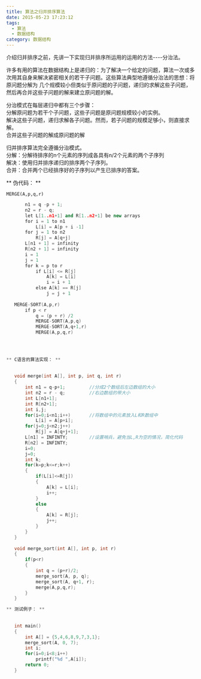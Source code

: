 ```yaml
---
title: 算法之归并排序算法
date: 2015-05-23 17:23:12
tags: 
  - 算法
  - 数据结构
category: 数据结构
---
```


介绍归并排序之前，先讲一下实现归并排序所运用的运用的方法----分治法。

许多有用的算法在数据结构上是递归的：为了解决一个给定的问题，算法一次或多次用其自身来解决紧密相关的若干子问题。这些算法典型地遵循分治法的思想：将原问题分解为
几个规模较小但类似于原问题的子问题，递归的求解这些子问题，然后再合并这些子问题的解来建立原问题的解。

分治模式在每层递归中都有三个步骤：  
分解原问题为若干个子问题，这些子问题是原问题规模较小的实例。  
解决这些子问题，递归求解各子问题。然而，若子问题的规模足够小，则直接求解。  
合并这些子问题的解成原问题的解  

归并排序算法完全遵循分治模式。  
分解：分解待排序的n个元素的序列成各具有n/2个元素的两个子序列  
解决：使用归并排序递归的排序两个子序列。  
合并：合并两个已经排序好的子序列以产生已排序的答案。  

** 伪代码： **
    
    
    MERGE(A,p,q,r)
 <!-- more -->
 ```C++
        n1 = q -p + 1;
        n2 = r - q;
        let L[1..n1+1] and R[1..n2+1] be new arrays
        for i = 1 to n1
            L[i] = A[p + i -1]
        for j = 1 to n2
            R[j] = A[q+j]
        L[n1 + 1] = infinity
        R[n2 + 1] = infinity
        i = 1
        j = 1
        for k = p to r
            if L[i] <= R[j]
                A[k] = L[i]
                i = i + 1
            else A[k] == R[j]
                j = j + 1
    
    MERGE-SORT(A,p,r)
        if p < r
            q = (p + r) /2
            MERGE-SORT(A,p,q)
            MERGE-SORT(A,q+1,r)
            MERGE(A,p,q,r)
    

  

** C语言的算法实现： **
    
    
    void merge(int A[], int p, int q, int r)
    {
        int n1 = q-p+1;         //分成2个数组后左边数组的大小
        int n2 = r - q;         //右边数组的带大小
        int L[n1+1];
        int R[n2+1];
        int i,j;
        for(i=0;i<n1;i++)       //将数组中的元素放入L和R数组中
            L[i] = A[p+i];
        for(j=0;j<n2;j++)
            R[j] = A[q+j+1];
        L[n1] = INFINTY;        //设置哨兵，避免当L,R为空的情况，简化代码
        R[n2] = INFINTY;
        i=0;
        j=0;
        int k;
        for(k=p;k<=r;k++)
        {
            if(L[i]<=R[j])
            {
                A[k] = L[i];
                i++;
            }
            else
            {
                A[k] = R[j];
                j++;
            }
        }
    }
    
    void merge_sort(int A[], int p, int r)
    {
        if(p<r)
        {
            int q = (p+r)/2;
            merge_sort(A, p, q);
            merge_sort(A, q+1, r);
            merge(A,p,q,r);
        }
    }

** 测试例子： **
    
    
    int main()
    {
        int A[] = {5,4,6,8,9,7,3,1};
        merge_sort(A, 0, 7);
        int i;
        for(i=0;i<8;i++)
            printf("%d ",A[i]);
        return 0;
    }

  
  


```